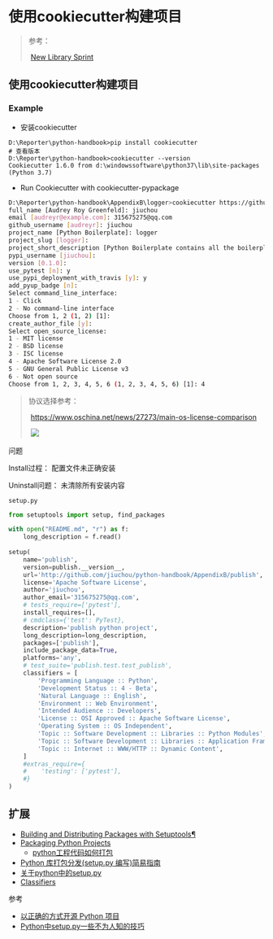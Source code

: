 # 使用cookiecutter构建项目

> 参考：
>
> ​	[New Library Sprint](http://audreyr.gitbooks.io/new-library-sprint/content/)

## 使用cookiecutter构建项目

### Example

* 安装cookiecutter

```
D:\Reporter\python-handbook>pip install cookiecutter
# 查看版本
D:\Reporter\python-handbook>cookiecutter --version
Cookiecutter 1.6.0 from d:\windowssoftware\python37\lib\site-packages (Python 3.7)
```

* Run Cookiecutter with cookiecutter-pypackage

```bash
D:\Reporter\python-handbook\AppendixB\logger>cookiecutter https://github.com/audreyr/cookiecutter-pypackage.git
full_name [Audrey Roy Greenfeld]: jiuchou
email [audreyr@example.com]: 315675275@qq.com
github_username [audreyr]: jiuchou
project_name [Python Boilerplate]: logger
project_slug [logger]:
project_short_description [Python Boilerplate contains all the boilerplate you need to create a Python package.]: Python logger module contains all about log.
pypi_username [jiuchou]:
version [0.1.0]:
use_pytest [n]: y
use_pypi_deployment_with_travis [y]: y
add_pyup_badge [n]:
Select command_line_interface:
1 - Click
2 - No command-line interface
Choose from 1, 2 (1, 2) [1]:
create_author_file [y]:
Select open_source_license:
1 - MIT license
2 - BSD license
3 - ISC license
4 - Apache Software License 2.0
5 - GNU General Public License v3
6 - Not open source
Choose from 1, 2, 3, 4, 5, 6 (1, 2, 3, 4, 5, 6) [1]: 4
```

> 协议选择参考：
>
> ​	https://www.oschina.net/news/27273/main-os-license-comparison
>
> ​	![](D:/Reporter/python-handbook/Publish/image/%E4%B8%BB%E6%B5%81%E5%BC%80%E6%BA%90%E5%8D%8F%E8%AE%AE%E6%AF%94%E8%BE%83_1.jpg)



问题

Install过程： 配置文件未正确安装

Uninstall问题： 未清除所有安装内容

`setup.py`

```python
from setuptools import setup, find_packages

with open("README.md", "r") as f:
    long_description = f.read()
    
setup(
    name='publish',
    version=publish.__version__,
    url='http://github.com/jiuchou/python-handbook/AppendixB/publish',
    license='Apache Software License',
    author='jiuchou',
    author_email='315675275@qq.com',
    # tests_require=['pytest'],
    install_requires=[],
    # cmdclass={'test': PyTest},
    description='publish python project',
    long_description=long_description,
    packages=['publish'],
    include_package_data=True,
    platforms='any',
    # test_suite='publish.test.test_publish',
    classifiers = [
        'Programming Language :: Python',
        'Development Status :: 4 - Beta',
        'Natural Language :: English',
        'Environment :: Web Environment',
        'Intended Audience :: Developers',
        'License :: OSI Approved :: Apache Software License',
        'Operating System :: OS Independent',
        'Topic :: Software Development :: Libraries :: Python Modules',
        'Topic :: Software Development :: Libraries :: Application Frameworks',
        'Topic :: Internet :: WWW/HTTP :: Dynamic Content',
    ]
    #extras_require={
    #    'testing': ['pytest'],
    #}
)
```



## 扩展

* [Building and Distributing Packages with Setuptools](https://setuptools.readthedocs.io/en/latest/setuptools.html#id4)[¶](https://setuptools.readthedocs.io/en/latest/setuptools.html#building-and-distributing-packages-with-setuptools)
* [Packaging Python Projects](https://packaging.python.org/tutorials/packaging-projects/#packaging-python-projects)
  * [python工程代码如何打包](https://blog.csdn.net/weixin_39202719/article/details/81905326)
* [Python 库打包分发(setup.py 编写)简易指南](http://blog.konghy.cn/2018/04/29/setup-dot-py/)
* [关于python中的setup.py](http://python.jobbole.com/82077/)
* [Classifiers](https://pypi.org/classifiers/)

参考

* [以正确的方式开源 Python 项目](https://www.oschina.net/translate/open-sourcing-a-python-project-the-right-way)
* [Python中setup.py一些不为人知的技巧](https://www.cnblogs.com/yanxiatingyu/p/9278191.html)